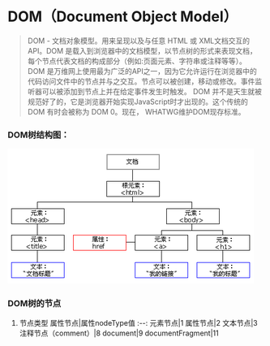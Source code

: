 # DOM（Document Object Model）
> DOM - 文档对象模型。用来呈现以及与任意 HTML 或 XML文档交互的API。DOM 是载入到浏览器中的文档模型，以节点树的形式来表现文档，每个节点代表文档的构成部分（例如:页面元素、字符串或注释等等）。
> DOM 是万维网上使用最为广泛的API之一，因为它允许运行在浏览器中的代码访问文件中的节点并与之交互。节点可以被创建，移动或修改。事件监听器可以被添加到节点上并在给定事件发生时触发。
> DOM 并不是天生就被规范好了的，它是浏览器开始实现JavaScript时才出现的。这个传统的 DOM 有时会被称为 DOM 0。现在， WHATWG维护DOM现存标准。

### DOM树结构图：
![DOM树结构图](./imgs/dom.gif 'DOM树结构图')

### DOM树的节点
1. 节点类型
属性节点|属性nodeType值
:--:
元素节点|1
属性节点|2
文本节点|3
注释节点（comment）|8
document|9
documentFragment|11
